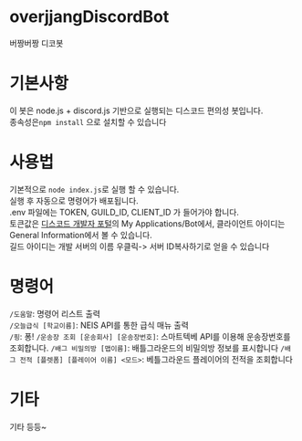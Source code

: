 # overjjangDiscordBot
버짱버짱 디코봇
# 기본사항
이 봇은 node.js + discord.js 기반으로 실행되는 디스코드 편의성 봇입니다.<br>
종속성은`npm install` 으로 설치할 수 있습니다
# 사용법
기본적으로 `node index.js`로 실행 할 수 있습니다. <br>
실행 후 자동으로 명령어가 배포됩니다.<br>
.env 파일에는
TOKEN, GUILD_ID, CLIENT_ID 가 들어가야 합니다.<br>
토큰값은 <a href="https://discord.com/developers/applications">디스코드 개발자 포털</a>의 My Applications/Bot에서, 클라이언트 아이디는 General Information에서 볼 수 있습니다.<br>
길드 아이디는 개발 서버의 이름 우클릭-> 서버 ID복사하기로 얻을 수 있습니다
# 명령어
`/도움말`: 명령어 리스트 출력<br>
`/오늘급식 [학교이름]`: NEIS API를 통한 급식 매뉴 출력<br>
`/핑`: 퐁!
`/운송장 조회 [운송회사] [운송장번호]`: 스마트텍베 API를 이용해 운송장번호를 조회합니다.
`/배그 비밀의방 [맵이름]`: 배틀그라운드의 비밀의방 정보를 표시합니다
`/배그 전적 [플렛폼] [플레이어 이름] <모드>`: 베틀그라운드 플레이어의 전적을 조회합니다
# 기타
기타 등등~
